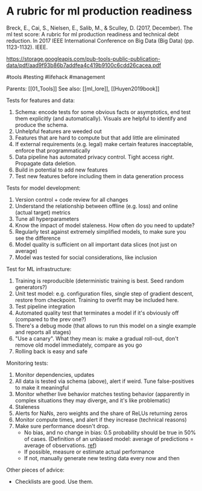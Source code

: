 # A rubric for ml production readiness

Breck, E., Cai, S., Nielsen, E., Salib, M., & Sculley, D. (2017, December). The ml test score: A rubric for ml production readiness and technical debt reduction. In 2017 IEEE International Conference on Big Data (Big Data) (pp. 1123-1132). IEEE.

https://storage.googleapis.com/pub-tools-public-publication-data/pdf/aad9f93b86b7addfea4c419b9100c6cdd26cacea.pdf

#tools #testing #lifehack #management

Parents: [[01_Tools]]
See also: [[ml_lore]], [[Huyen2019book]]

Tests for features and data:
1. Schema: encode tests for some obvious facts or asymptotics, end test them explicitly (and automatically). Visuals are helpful to identify and produce the schema.
2. Unhelpful features are weeded out
3. Features that are hard to compute but that add little are eliminated
4. If external requirements (e.g. legal) make certain features inacceptable, enforce that programmatically
5. Data pipeline has automated privacy control. Tight access right. Propagate data deletion.
6. Build in potential to add new features
7. Test 	new features before including them in data generation process

Tests for model development:
1. Version control + code review for all changes
2. Understand the relationship between offline (e.g. loss) and online (actual target) metrics
3. Tune all hyperparameters
4. Know the impact of model staleness. How often do you need to update?
5. Regularly test against extremely simplified models, to make sure you see the difference
6. Model quality is sufficient on all important data slices (not just on average)
7. Model was tested for social considerations, like inclusion

Test for ML infrastructure:
1. Training is reproducible (deterministic training is best. Seed random generators?)
2. Unit test model: e.g. configuration files, single step of gradient descent, restore from checkpoint. Training to overfit may be included here.
3. Test pipeline integration
4. Automated quality test that terminates a model if it's obviously off (compared to the prev one?)
5. There's a debug mode (that allows to run this model on a single example and reports all stages)
6. "Use a canary". What they mean is: make a gradual roll-out, don't remove old model immediately, compare as you go
7. Rolling back is easy and safe

Monitoring tests:
1. Monitor dependencies, updates
2. All data is tested via schema (above), alert if weird. Tune false-positives to make it meaningful
3. Monitor whether live behavior matches testing behavior (apparently in complex situations they may diverge, and it's like problematic)
4. Staleness
5. Alerts for NaNs, zero weights and the share of ReLUs returning zeros
6. Monitor compute times, and alert if they increase (technical reasons)
7. Make sure performance doesn't drop.
    * No bias, and no change in bias: 0.5 probability should be true in 50% of cases. (Definition of an unbiased model: average of predictions = average of observations. [ref](https://developers.google.com/machine-learning/crash-course/classification/prediction-bias))
    * If possible, measure or estimate actual performance
    * If not, manually generate new testing data every now and then

Other pieces of advice:
* Checklists are good. Use them.